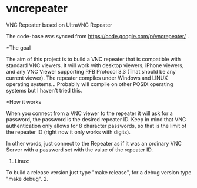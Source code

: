 # vncrepeater
VNC Repeater based on UltraVNC Repeater

The code-base was synced from https://code.google.com/p/vncrepeater/ . 

*The goal

The aim of this project is to build a VNC repeater that is compatible with standard VNC viewers. It will work with desktop viewers, iPhone viewers, and any VNC Viewer supporting RFB Protocol 3.3 (That should be any current viewer). The repeater compiles under Windows and LINUX operating systems... Probablly will compile on other POSIX operating systems but I haven't tried this.

*How it works

When you connect from a VNC viewer to the repeater it will ask for a password, the password is the desired repeater ID. Keep in mind that VNC authentication only allows for 8 character passwords, so that is the limit of the repeater ID (right now it only works with digits).

In other words, just connect to the Repeater as if it was an ordinary VNC Server with a password set with the value of the repeater ID. 


1. Linux:

  To build a release version just type "make release", for a debug version type "make debug". 
2. 
